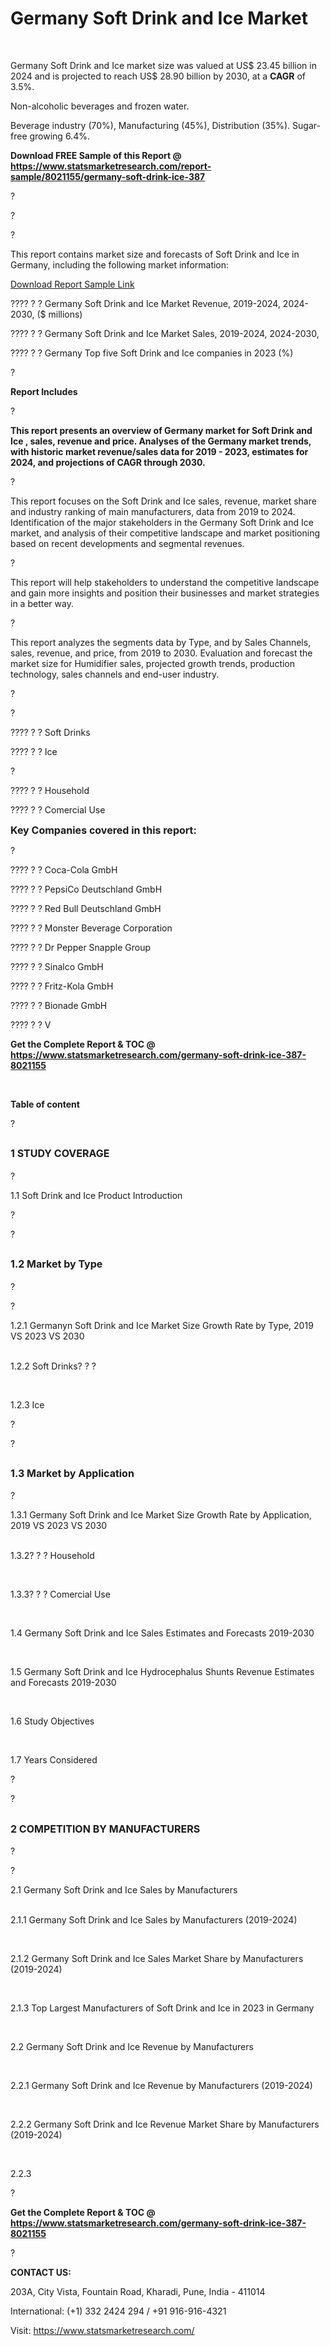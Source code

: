 <h1>Germany Soft Drink and Ice Market</h1><br/><p>Germany Soft Drink and Ice market size was valued at US$ 23.45 billion in 2024 and is projected to reach US$ 28.90 billion by 2030, at a <strong>CAGR</strong> of 3.5%.</p>
 
 
 
 <p>Non-alcoholic beverages and frozen water.</p>
 
 
 
 <p>Beverage industry (70%), Manufacturing (45%), Distribution (35%). Sugar-free growing 6.4%.</p>
 
 
 
 <div><b>Download FREE Sample of this Report @ <a href="https://www.statsmarketresearch.com/download-free-sample/8021155/germany-soft-drink-ice-387">https://www.statsmarketresearch.com/report-sample/8021155/germany-soft-drink-ice-387</a></b></div>
 
 
 
 <p>? </p>
 
 
 
 <p>? </p>
 
 
 
 <p>? </p>
 
 
 
 <p>This report contains market size and forecasts of Soft Drink and Ice in Germany, including the following market information:</p>
 
 
 
 <p><a href="https://www.statsmarketresearch.com/download-free-sample/8021155/germany-soft-drink-ice-387">Download Report Sample Link</a></p>
 
 
 
 <p>???? ? ? Germany Soft Drink and Ice Market Revenue, 2019-2024, 2024-2030, ($ millions)</p>
 
 
 
 <p>???? ? ? Germany Soft Drink and Ice Market Sales, 2019-2024, 2024-2030,</p>
 
 
 
 <p>???? ? ? Germany Top five Soft Drink and Ice companies in 2023 (%)</p>
 
 
 
 <p>? </p>
 
 
 
 <p><strong>Report Includes</strong></p>
 
 
 
 <p>? </p>
 
 
 
 <p><strong>This report presents an overview of Germany market for Soft Drink and Ice , sales, revenue and price. Analyses of the Germany market trends, with historic market revenue/sales data for 2019 - 2023, estimates for 2024, and projections of <strong>CAGR</strong> through 2030.</strong></p>
 
 
 
 <p>? </p>
 
 
 
 <p>This report focuses on the Soft Drink and Ice sales, revenue, market share and industry ranking of main manufacturers, data from 2019 to 2024. Identification of the major stakeholders in the Germany Soft Drink and Ice market, and analysis of their competitive landscape and market positioning based on recent developments and segmental revenues.</p>
 
 
 
 <p>? </p>
 
 
 
 <p>This report will help stakeholders to understand the competitive landscape and gain more insights and position their businesses and market strategies in a better way.</p>
 
 
 
 <p>? </p>
 
 
 
 <p>This report analyzes the segments data by Type, and by Sales Channels, sales, revenue, and price, from 2019 to 2030. Evaluation and forecast the market size for Humidifier sales, projected growth trends, production technology, sales channels and end-user industry.</p>
 
 
 
 <p>? </p>
 
 
 
 <p>? </p>
 
 
 
 <p>???? ? ? Soft Drinks</p>
 
 
 
 <p>???? ? ? Ice</p>
 
 
 
 <p>? </p>
 
 
 
 <p>???? ? ? Household</p>
 
 
 
 <p>???? ? ? Comercial Use</p>
 
 
 
 <p><span style="font-size:16px"><strong>Key Companies covered in this report:</strong></span></p>
 
 
 
 <p>? </p>
 
 
 
 <p>???? ? ? Coca-Cola GmbH</p>
 
 
 
 <p>???? ? ? PepsiCo Deutschland GmbH</p>
 
 
 
 <p>???? ? ? Red Bull Deutschland GmbH</p>
 
 
 
 <p>???? ? ? Monster Beverage Corporation</p>
 
 
 
 <p>???? ? ? Dr Pepper Snapple Group</p>
 
 
 
 <p>???? ? ? Sinalco GmbH</p>
 
 
 
 <p>???? ? ? Fritz-Kola GmbH</p>
 
 
 
 <p>???? ? ? Bionade GmbH</p>
 
 
 
 <p>???? ? ? V</p>
 
 
 
 <div><b>Get the Complete Report & TOC @ <a href="https://www.statsmarketresearch.com/germany-soft-drink-ice-387-8021155">https://www.statsmarketresearch.com/germany-soft-drink-ice-387-8021155</a></b></div>
 
 
 
 <p><br />
 
 <b>Table of content</b></p>
 
 
 
 <p>? </p>
 
 
 
 <h2><span style="font-size:16px"><strong>1 STUDY COVERAGE</strong></span></h2>
 
 
 
 <p>? </p>
 
 
 
 <p>1.1 Soft Drink and Ice Product Introduction</p>
 
 
 
 <p>? </p>
 
 
 
 <p>? </p>
 
 
 
 <h2><span style="font-size:16px"><strong>1.2 Market by Type</strong></span></h2>
 
 
 
 <p>? </p>
 
 
 
 <p>? </p>
 
 
 
 <p>1.2.1 Germanyn Soft Drink and Ice Market Size Growth Rate by Type, 2019 VS 2023 VS 2030<br />
 
 <br />
 
 1.2.2 Soft Drinks? ? ? <br />
 
 <br />
 
 1.2.3 Ice<br />
 
 ? </p>
 
 
 
 <p>? </p>
 
 
 
 <h2><span style="font-size:16px"><strong>1.3 Market by Application</strong></span></h2>
 
 
 
 <p>? </p>
 
 
 
 <p>1.3.1 Germany Soft Drink and Ice Market Size Growth Rate by Application, 2019 VS 2023 VS 2030<br />
 
 <br />
 
 1.3.2? ? ? Household<br />
 
 <br />
 
 1.3.3? ? ? Comercial Use<br />
 
 <br />
 
 1.4 Germany Soft Drink and Ice Sales Estimates and Forecasts 2019-2030<br />
 
 <br />
 
 1.5 Germany Soft Drink and Ice Hydrocephalus Shunts Revenue Estimates and Forecasts 2019-2030<br />
 
 <br />
 
 1.6 Study Objectives<br />
 
 <br />
 
 1.7 Years Considered</p>
 
 
 
 <p>? </p>
 
 
 
 <p>? </p>
 
 
 
 <h2><span style="font-size:16px"><strong>2 COMPETITION BY MANUFACTURERS</strong></span></h2>
 
 
 
 <p>? </p>
 
 
 
 <p>? </p>
 
 
 
 <p>2.1 Germany Soft Drink and Ice Sales by Manufacturers<br />
 
 <br />
 
 2.1.1 Germany Soft Drink and Ice Sales by Manufacturers (2019-2024)<br />
 
 <br />
 
 2.1.2 Germany Soft Drink and Ice Sales Market Share by Manufacturers (2019-2024)<br />
 
 <br />
 
 2.1.3 Top Largest Manufacturers of Soft Drink and Ice in 2023 in Germany<br />
 
 <br />
 
 2.2 Germany Soft Drink and Ice Revenue by Manufacturers<br />
 
 <br />
 
 2.2.1 Germany Soft Drink and Ice Revenue by Manufacturers (2019-2024)<br />
 
 <br />
 
 2.2.2 Germany Soft Drink and Ice Revenue Market Share by Manufacturers (2019-2024)<br />
 
 <br />
 
 2.2.3</p>
 
 
 
 <p>? </p>
 
 
 
 <div><b>Get the Complete Report & TOC @ <a href="https://www.statsmarketresearch.com/germany-soft-drink-ice-387-8021155">https://www.statsmarketresearch.com/germany-soft-drink-ice-387-8021155</a></b></div>
 
 
 
 <p>? </p>
 
 
 
 <p><b>CONTACT US:</b><br />
 
 203A, City Vista, Fountain Road, Kharadi, Pune, India - 411014<br />
 
 International: (+1) 332 2424 294 / +91 916-916-4321<br />
 
 Visit: <a href="https://www.statsmarketresearch.com/">https://www.statsmarketresearch.com/</a></p>
